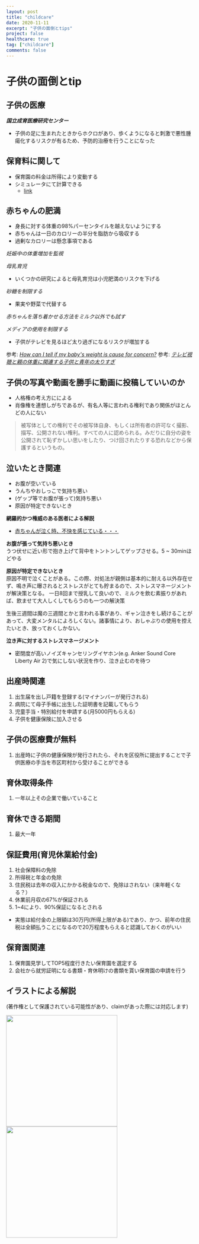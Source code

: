 ```yaml
---
layout: post
title: "childcare"
date: 2020-11-11
excerpt: "子供の面倒とtips"
project: false
healthcare: true
tag: ["childcare"]
comments: false
---
```


# 子供の面倒とtip

## 子供の医療

***国立成育医療研究センター***  
 - 子供の足に生まれたときからホクロがあり、歩くようになると刺激で悪性腫瘍化するリスクが有るため、予防的治療を行うことになった

## 保育料に関して
 - 保育園の料金は所得により変動する
 - シミュレータにて計算できる
   - [link](https://23kids.tokyo/calc.html)

## 赤ちゃんの肥満
 - 身長に対する体重の98%パーセンタイルを越えないようにする
 - 赤ちゃんは一日のカロリーの半分を脂肪から吸収する
 - 過剰なカロリーは懸念事項である

*妊娠中の体重増加を監視*  

*母乳育児*  
 - いくつかの研究によると母乳育児は小児肥満のリスクを下げる

*砂糖を制限する*  
 - 果実や野菜で代替する

*赤ちゃんを落ち着かせる方法をミルク以外でも試す*  

*メディアの使用を制限する*  
 - 子供がテレビを見るほど太り過ぎになるリスクが増加する  

参考: [*How can I tell if my baby's weight is cause for concern?*](https://www.mayoclinic.org/healthy-lifestyle/infant-and-toddler-health/expert-answers/baby-fat/faq-20058296)
参考: [*テレビ視聴と親の体重に関連する子供と青年の太りすぎ*](https://www.ncbi.nlm.nih.gov/pmc/articles/PMC2746249/#:~:text=In%20a%20cross%2Dsectional%20study,0%E2%80%931%20hour%20per%20day.&text=Findings%20from%20longitudinal%20studies%20also,years%20of%20follow%2Dup%20assessment.)

## 子供の写真や動画を勝手に動画に投稿していいのか
 - 人格権の考え方にによる
 - 肖像権を連想しがちであるが、有名人等に言われる権利であり関係がほとんどの人にない
> 被写体としての権利でその被写体自身、もしくは所有者の許可なく撮影、描写、公開されない権利。すべての人に認められる。みだりに自分の姿を公開されて恥ずかしい思いをしたり、つけ回されたりする恐れなどから保護するというもの。

## 泣いたとき関連
 - お腹が空いている
 - うんちやおしっこで気持ち悪い
 - (ゲップ等でお腹が張って)気持ち悪い
 - 原因が特定できないとき

**網羅的かつ権威のある医者による解説**  
 - [赤ちゃんが泣く時、不快を感じている・・・](http://www.ikomaiin.com/index.php?%E8%B5%A4%E3%81%A1%E3%82%83%E3%82%93%E3%81%8C%E6%B3%A3%E3%81%8F%E6%99%82%E3%80%81%E4%B8%8D%E5%BF%AB%E3%82%92%E6%84%9F%E3%81%98%E3%81%A6%E3%81%84%E3%82%8B)

**お腹が張って気持ち悪いとき**  
うつ伏せに近い形で抱き上げて背中をトントンしてゲップさせる。5 ~ 30minほどやる  

**原因が特定できないとき**  
原因不明で泣くことがある。この際、対処法が親側は基本的に耐える以外存在せず、鳴き声に曝されるとストレスがとても貯まるので、ストレスマネージメントが解決策となる。 
一日8回まで授乳して良いので、ミルクを飲む素振りがあれば、飲ませて大人しくしてもらうのも一つの解決策  

生後三週間は魔の三週間とかと言われる事があり、ギャン泣きをし続けることがあって、大変メンタルによろしくない。諸事情により、おしゃぶりの使用を控えたいとき、放っておくしかない。  

**泣き声に対するストレスマネージメント**  
 - 密閉度が高いノイズキャンセリングイヤホン(e.g. Anker Sound Core Liberty Air 2)で気にしない状況を作り、泣き止むのを待つ


## 出産時関連
 1. 出生届を出し戸籍を登録する(マイナンバーが発行される)
 2. 病院にて母子手帳に出生した証明書を記載してもらう
 3. 児童手当・特別給付を申請する(月5000円もらえる)
 4. 子供を健康保険に加入させる
  

## 子供の医療費が無料  
 1. 出産時に子供の健康保険が発行されたら、それを区役所に提出することで子供医療の手当を市区町村から受けることができる

## 育休取得条件
 1. 一年以上その企業で働いていること

## 育休できる期間
 1. 最大一年

## 保証費用(育児休業給付金)
 1. 社会保障料の免除
 2. 所得税と年金の免除
 3. 住民税は去年の収入にかかる税金なので、免除はされない（来年軽くなる？）
 4. 休業前月収の67%が保証される
 5. 1~4により、90%保証になるとされる
   - 実態は給付金の上限額は30万円(所得上限がある)であり、かつ、前年の住民税は全額払うことになるので20万程度もらえると認識しておくのがいい

## 保育園関連
 1. 保育園見学してTOP5程度行きたい保育園を選定する
 2. 会社から就労証明になる書類・育休明けの書類を貰い保育園の申請を行う


## イラストによる解説
(著作権として保護されている可能性があり、claimがあった際には対応します)  

<div>
  <img style="width: 300px !important; align: center;" src="https://user-images.githubusercontent.com/4949982/98898483-19975b00-24f1-11eb-8aa9-838e5cc2d53f.jpeg">
</div>

<div>
  <img style="width: 300px !important; align: center;" src="https://user-images.githubusercontent.com/4949982/98898488-1dc37880-24f1-11eb-878c-89768171d03d.jpeg">
</div>
